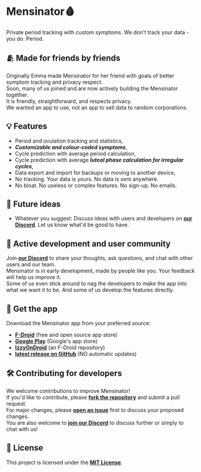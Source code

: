 # Mensinator🩸
Private period tracking with custom symptoms. We don't track your data - you do. Period.

## 🫂 Made for friends by friends
Originally Emma made Mensinator for her friend with goals of better symptom tracking and privacy respect.  
Soon, many of us joined and are now actively building the Mensinator together.  
It is friendly, straightforward, and respects privacy.  
We wanted an app to use, not an app to sell data to random corporations.

## 💡 Features
- Period and ovulation tracking and statistics,
- ***Customizable and colour-coded symptoms***,
- Cycle prediction with average period calculation,
- Cycle prediction with average ***luteal phase calculation for irregular cycles***,
- Data export and import for backups or moving to another device,
- No tracking. Your data is yours. No data is sent anywhere.
- No bloat. No useless or complex features. No sign-up. No emails.

## 🔮 Future ideas
- Whatever you suggest: Discuss ideas with users and developers on **[our Discord](https://discord.gg/tHA2k3bFRN)**. Let us know what'd be good to have.

## 🤝 Active development and user community
Join **[our Discord](https://discord.gg/tHA2k3bFRN)** to share your thoughts, ask questions, and chat with other users and our team.  
Mensinator is in early development, made by people like you. Your feedback will help us improve it.  
Some of us even stick around to nag the developers to make the app into what we want it to be. And some of us develop the features directly.

## 💾 Get the app
Download the Mensinator app from your preferred source:
- **[F-Droid](https://f-droid.org/en/packages/com.mensinator.app/)** (free and open source app store)
- **[Google Play](https://play.google.com/store/apps/details?id=com.mensinator.app)** (Google's app store)
- **[IzzyOnDroid](https://apt.izzysoft.de/fdroid/index/apk/com.mensinator.app)** (an F-Droid repository)
- **[latest release on GitHub](https://github.com/EmmaTellblom/Mensinator/releases/latest)** (NO automatic updates)

## 🛠️ Contributing for developers
We welcome contributions to improve Mensinator!  
If you'd like to contribute, please **[fork the repository](https://github.com/EmmaTellblom/Mensinator/fork)** and submit a pull request.  
For major changes, please **[open an issue](https://github.com/EmmaTellblom/Mensinator/issues/new/choose)** first to discuss your proposed changes.  
You are also welcome to **[join our Discord](https://discord.gg/tHA2k3bFRN)** to discuss further or simply to chat with us!

## 📜 License
This project is licensed under the **[MIT License](https://github.com/EmmaTellblom/Mensinator/blob/main/LICENSE)**.  
